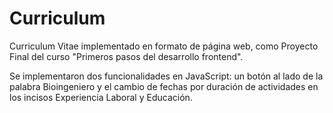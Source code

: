 # Curriculum
Curriculum Vitae implementado en formato de página web, como Proyecto Final del curso "Primeros pasos del desarrollo frontend".

Se implementaron dos funcionalidades en JavaScript: un botón al lado de la palabra Bioingeniero y el cambio de fechas por duración de actividades en los incisos
Experiencia Laboral y Educación.
